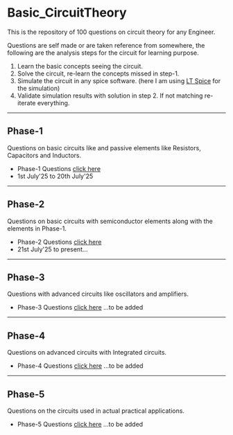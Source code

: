 # Basic_CircuitTheory
This is the repository of 100 questions on circuit theory for any Engineer.

Questions are self made or are taken reference from somewhere, the following are the analysis steps for the circuit for learning purpose.
1. Learn the basic concepts seeing the circuit.
2. Solve the circuit, re-learn the concepts missed in step-1.
3. Simulate the circuit in any spice software. (here I am using [LT Spice](https://www.analog.com/en/resources/design-tools-and-calculators/ltspice-simulator.html) for the simulation)
4. Validate simulation results with solution in step 2. If not matching re-iterate everything.

----------
## Phase-1
Questions on basic circuits like and passive elements like Resistors, Capacitors and Inductors.
- Phase-1 Questions [click here](/phase-1_readme.md)
- 1st July'25 to 20th July'25

----------
## Phase-2
Questions on basic circuits with semiconductor elements along with the elements in Phase-1.
- Phase-2 Questions [click here](/phase-2_readme.md)
- 21st July'25 to present...

----------
## Phase-3
Questions with advanced circuits like oscillators and amplifiers.
- Phase-3 Questions [click here](/phase-3_readme.md) ...to be added

----------
## Phase-4
Questions on advanced circuits with Integrated circuits.
- Phase-4 Questions [click here](/phase-4_readme.md) ...to be added

----------
## Phase-5
Questions on the circuits used in actual practical applications.
- Phase-5 Questions [click here](/phase-5.md) ...to be added
